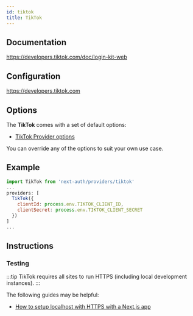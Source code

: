 ```yaml
---
id: tiktok
title: TikTok
---
```


## Documentation

https://developers.tiktok.com/doc/login-kit-web

## Configuration

https://developers.tiktok.com

## Options

The **TikTok** comes with a set of default options:

- [TikTok Provider options](https://github.com/nextauthjs/next-auth/blob/main/src/providers/tiktok.ts)

You can override any of the options to suit your own use case.

## Example

```js
import TikTok from 'next-auth/providers/tiktok'
...
providers: [
  TikTok({
    clientId: process.env.TIKTOK_CLIENT_ID,
    clientSecret: process.env.TIKTOK_CLIENT_SECRET
  })
]
...
```

## Instructions

### Testing

:::tip
TikTok requires all sites to run HTTPS (including local development instances).
:::

The following guides may be helpful:

- [How to setup localhost with HTTPS with a Next.js app](https://medium.com/@anMagpie/secure-your-local-development-server-with-https-next-js-81ac6b8b3d68)
